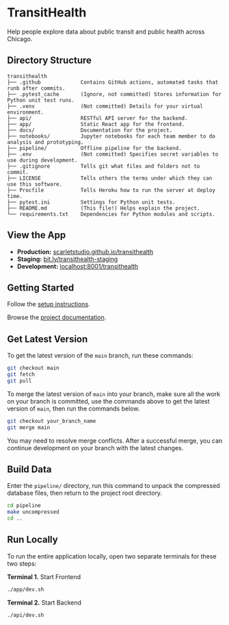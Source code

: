 # TransitHealth

Help people explore data about public transit and public health across Chicago.

## Directory Structure

```
transithealth
├── .github             Contains GitHub actions, automated tasks that runb after commits.
├── .pytest_cache       (Ignore, not committed) Stores information for Python unit test runs.
├── .venv               (Not committed) Details for your virtual environment.
├── api/                RESTful API server for the backend.
├── app/                Static React app for the frontend.
├── docs/               Documentation for the project.
├── notebooks/          Jupyter notebooks for each team member to do analysis and prototyping.
├── pipeline/           Offline pipeline for the backend.
├── .env                (Not committed) Specifies secret variables to use during development.
├── .gitignore          Tells git what files and folders not to commit.
├── LICENSE             Tells others the terms under which they can use this software.
├── Procfile            Tells Heroku how to run the server at deploy time.
├── pytest.ini          Settings for Python unit tests.
├── README.md           (This file!) Helps explain the project.
└── requirements.txt    Dependencies for Python modules and scripts.
```

## View the App

- **Production:** [scarletstudio.github.io/transithealth](https://scarletstudio.github.io/transithealth)
- **Staging:** [bit.ly/transithealth-staging](http://bit.ly/transithealth-staging)
- **Development:** [localhost:8001/transithealth](http://localhost:8001/transithealth)

## Getting Started

Follow the [setup instructions](docs/pages/setup.md).

Browse the [project documentation](docs/README.md).

## Get Latest Version

To get the latest version of the `main` branch, run these commands:

```bash
git checkout main
git fetch
git pull
```

To merge the latest version of `main` into your branch, make sure all the work on your branch is committed, use the commands above to get the latest version of `main`, then run the commands below.

```bash
git checkout your_branch_name
git merge main
```

You may need to resolve merge conflicts. After a successful merge, you can continue development on your branch with the latest changes.

## Build Data

Enter the `pipeline/` directory, run this command to unpack the compressed database files, then return to the project root directory.

```bash
cd pipeline
make uncompressed
cd ..
```

## Run Locally

To run the entire application locally, open two separate terminals for these two steps:

**Terminal 1.** Start Frontend

```bash
./app/dev.sh
```

**Terminal 2.** Start Backend

```bash
./api/dev.sh
```
